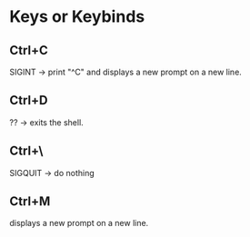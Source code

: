 # Keys or Keybinds #

## Ctrl+C ##
SIGINT -> print "^C" and displays a new prompt on a new line.

## Ctrl+D ##

?? -> exits the shell.

## Ctrl+\ ##

SIGQUIT -> do nothing

## Ctrl+M ##

displays a new prompt on a new line.
